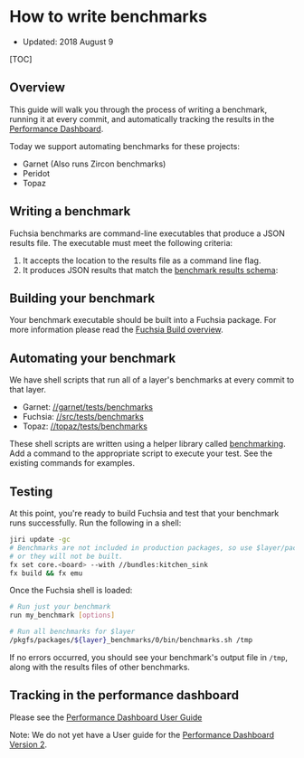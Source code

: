 # How to write benchmarks

* Updated: 2018 August 9

[TOC]


## Overview

This guide will walk you through the process of writing a benchmark, running it at every
commit, and automatically tracking the results in the [Performance Dashboard].

Today we support automating benchmarks for these projects:
* Garnet (Also runs Zircon benchmarks)
* Peridot
* Topaz

## Writing a benchmark

Fuchsia benchmarks are command-line executables that produce a JSON results file.  The
executable must meet the following criteria:

1. It accepts the location to the results file as a command line flag.
2. It produces JSON results that match the [benchmark results schema]:

## Building your benchmark

Your benchmark executable should be built into a Fuchsia package.  For more information
please read the [Fuchsia Build overview].

## Automating your benchmark

We have shell scripts that run all of a layer's benchmarks at every commit to that layer.

* Garnet: [//garnet/tests/benchmarks](/garnet/tests/benchmarks)
* Fuchsia: [//src/tests/benchmarks](/src/tests/benchmarks)
* Topaz: [//topaz/tests/benchmarks](https://fuchsia.googlesource.com/topaz/+/master/tests/benchmarks)

These shell scripts are written using a helper library called [benchmarking].  Add a
command to the appropriate script to execute your test.  See the existing commands for
examples.

## Testing

At this point, you're ready to build Fuchsia and test that your benchmark runs
successfully. Run the following in a shell:

```sh
jiri update -gc
# Benchmarks are not included in production packages, so use $layer/packages/kitchen_sink
# or they will not be built.
fx set core.<board> --with //bundles:kitchen_sink
fx build && fx emu
```

Once the Fuchsia shell is loaded:

```sh
# Run just your benchmark
run my_benchmark [options]

# Run all benchmarks for $layer
/pkgfs/packages/${layer}_benchmarks/0/bin/benchmarks.sh /tmp
```

If no errors occurred, you should see your benchmark's output file in `/tmp`, along with
the results files of other benchmarks.

## Tracking in the performance dashboard

Please see the [Performance Dashboard User Guide]

Note: We do not yet have a User guide for the [Performance Dashboard Version 2].

[benchmark results schema]: results_schema.md
[Fuchsia Build overview]: /docs/concepts/build_system/fuchsia_build_system_overview.md
[Performance Dashboard]: https://chromeperf.appspot.com/report
[Performance Dashboard User Guide]: catapult_user_guide.md
[Performance Dashboard Version 2]: https://v2spa-dot-chromeperf.appspot.com/
[benchmarking]: /garnet/testing/benchmarking
[//zircon/system/ulib/perftest]: /zircon/system/ulib/perftest/
[//garnet/go/src/benchmarks]: /garnet/go/src/benchmarks
